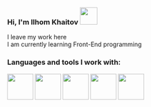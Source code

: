 ### Hi, I'm Ilhom Khaitov   <img src="https://media.giphy.com/media/hvRJCLFzcasrR4ia7z/giphy.gif" width="40px">


I leave my work here <br />
I am currently learning Front-End programming <br />

### Languages and tools I work with:

<code><img src="https://thumbs.dreamstime.com/z/html-icon-trendy-flat-vector-white-background-fr-technology-collection-illustration-can-be-use-web-mobile-eps-130325729.jpg?ct=jpeg" width="60px"/></code>
<code><img src="https://thumbs.dreamstime.com/z/css-icon-trendy-flat-vector-white-background-technology-collection-illustration-can-be-use-web-mobile-eps-130325734.jpg?ct=jpeg" width="60px"/></code>
<code><img src="https://images.freeimages.com/fic/images/icons/2779/simple_icons/4096/bootstrap.png" width="60px"/></code>
<code><img src="https://static-00.iconduck.com/assets.00/sass-icon-2048x1536-nyl4dxbm.png" height="60px"/></code>
<code><img src="https://thumbs.dreamstime.com/z/java-script-icon-vector-isolated-white-background-logo-conce-java-script-icon-vector-isolated-white-background-logo-concept-125792458.jpg?ct=jpeg" width="60px"/></code>
<!--
**Khaitov-Ilkhom/Khaitov-Ilkhom** is a ✨ _special_ ✨ repository because its `README.md` (this file) appears on your GitHub profile.

Here are some ideas to get you started:

- 🔭 I’m currently working on ...
- 🌱 I’m currently learning ...
- 👯 I’m looking to collaborate on ...
- 🤔 I’m looking for help with ...
- 💬 Ask me about ...
- 📫 How to reach me: ...
- 😄 Pronouns: ...
- ⚡ Fun fact: ...
-->
